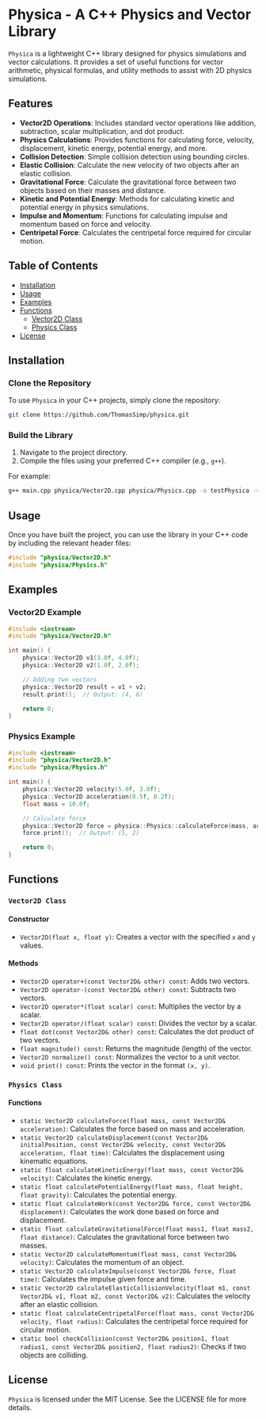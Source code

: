 # Physica - A C++ Physics and Vector Library

`Physica` is a lightweight C++ library designed for physics simulations and vector calculations. It provides a set of useful functions for vector arithmetic, physical formulas, and utility methods to assist with 2D physics simulations.

## Features

- **Vector2D Operations**: Includes standard vector operations like addition, subtraction, scalar multiplication, and dot product.
- **Physics Calculations**: Provides functions for calculating force, velocity, displacement, kinetic energy, potential energy, and more.
- **Collision Detection**: Simple collision detection using bounding circles.
- **Elastic Collision**: Calculate the new velocity of two objects after an elastic collision.
- **Gravitational Force**: Calculate the gravitational force between two objects based on their masses and distance.
- **Kinetic and Potential Energy**: Methods for calculating kinetic and potential energy in physics simulations.
- **Impulse and Momentum**: Functions for calculating impulse and momentum based on force and velocity.
- **Centripetal Force**: Calculates the centripetal force required for circular motion.

## Table of Contents

- [Installation](#installation)
- [Usage](#usage)
- [Examples](#examples)
- [Functions](#functions)
  - [Vector2D Class](#vector2d-class)
  - [Physics Class](#physics-class)
- [License](#license)

## Installation

### Clone the Repository

To use `Physica` in your C++ projects, simply clone the repository:

```bash
git clone https://github.com/ThomasSimp/physica.git
```

### Build the Library

1. Navigate to the project directory.
2. Compile the files using your preferred C++ compiler (e.g., `g++`).

For example:

```bash
g++ main.cpp physica/Vector2D.cpp physica/Physics.cpp -o testPhysica -std=c++17
```

## Usage

Once you have built the project, you can use the library in your C++ code by including the relevant header files:

```cpp
#include "physica/Vector2D.h"
#include "physica/Physics.h"
```

## Examples

### Vector2D Example

```cpp
#include <iostream>
#include "physica/Vector2D.h"

int main() {
    physica::Vector2D v1(3.0f, 4.0f);
    physica::Vector2D v2(1.0f, 2.0f);

    // Adding two vectors
    physica::Vector2D result = v1 + v2;
    result.print();  // Output: (4, 6)

    return 0;
}
```

### Physics Example

```cpp
#include <iostream>
#include "physica/Vector2D.h"
#include "physica/Physics.h"

int main() {
    physica::Vector2D velocity(5.0f, 3.0f);
    physica::Vector2D acceleration(0.5f, 0.2f);
    float mass = 10.0f;

    // Calculate force
    physica::Vector2D force = physica::Physics::calculateForce(mass, acceleration);
    force.print();  // Output: (5, 2)

    return 0;
}
```

## Functions

### `Vector2D Class`

#### Constructor

- `Vector2D(float x, float y)`: Creates a vector with the specified `x` and `y` values.

#### Methods

- `Vector2D operator+(const Vector2D& other) const`: Adds two vectors.
- `Vector2D operator-(const Vector2D& other) const`: Subtracts two vectors.
- `Vector2D operator*(float scalar) const`: Multiplies the vector by a scalar.
- `Vector2D operator/(float scalar) const`: Divides the vector by a scalar.
- `float dot(const Vector2D& other) const`: Calculates the dot product of two vectors.
- `float magnitude() const`: Returns the magnitude (length) of the vector.
- `Vector2D normalize() const`: Normalizes the vector to a unit vector.
- `void print() const`: Prints the vector in the format `(x, y)`.

### `Physics Class`

#### Functions

- `static Vector2D calculateForce(float mass, const Vector2D& acceleration)`: Calculates the force based on mass and acceleration.
- `static Vector2D calculateDisplacement(const Vector2D& initialPosition, const Vector2D& velocity, const Vector2D& acceleration, float time)`: Calculates the displacement using kinematic equations.
- `static float calculateKineticEnergy(float mass, const Vector2D& velocity)`: Calculates the kinetic energy.
- `static float calculatePotentialEnergy(float mass, float height, float gravity)`: Calculates the potential energy.
- `static float calculateWork(const Vector2D& force, const Vector2D& displacement)`: Calculates the work done based on force and displacement.
- `static float calculateGravitationalForce(float mass1, float mass2, float distance)`: Calculates the gravitational force between two masses.
- `static Vector2D calculateMomentum(float mass, const Vector2D& velocity)`: Calculates the momentum of an object.
- `static Vector2D calculateImpulse(const Vector2D& force, float time)`: Calculates the impulse given force and time.
- `static Vector2D calculateElasticCollisionVelocity(float m1, const Vector2D& v1, float m2, const Vector2D& v2)`: Calculates the velocity after an elastic collision.
- `static float calculateCentripetalForce(float mass, const Vector2D& velocity, float radius)`: Calculates the centripetal force required for circular motion.
- `static bool checkCollision(const Vector2D& position1, float radius1, const Vector2D& position2, float radius2)`: Checks if two objects are colliding.

## License

`Physica` is licensed under the MIT License. See the LICENSE file for more details.
